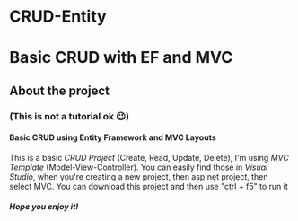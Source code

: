 # CRUD-Entity

# Basic CRUD with EF and MVC

## About the project

### (This is not a tutorial ok :wink:)
#### Basic CRUD using Entity Framework and MVC Layouts
This is a basic *CRUD Project* (Create, Read, Update, Delete), I'm using *MVC Template* (Model-View-Controller).
You can easily find those in *Visual Studio*, when you're creating a new project, then asp.net project, then select MVC.
You can download this project and then use "ctrl + f5" to run it
##### Hope you enjoy it!
